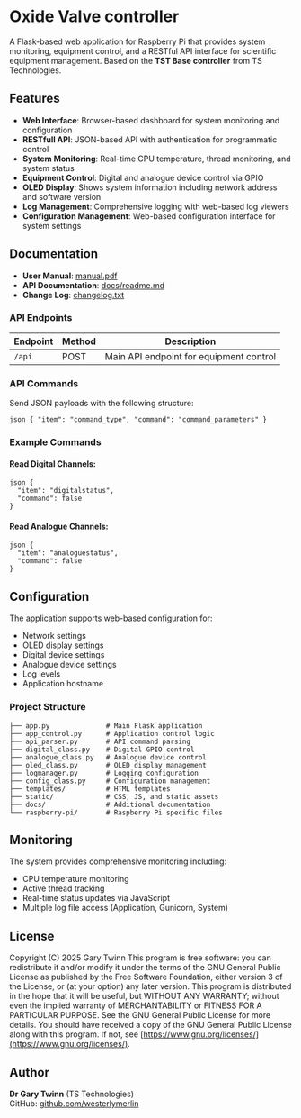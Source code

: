 # Oxide Valve controller

A Flask-based web application for Raspberry Pi that provides system monitoring, equipment control, and a RESTful API interface for scientific equipment management.
Based on the **TST Base controller** from TS Technologies.

## Features

- **Web Interface**: Browser-based dashboard for system monitoring and configuration
- **RESTfull API**: JSON-based API with authentication for programmatic control
- **System Monitoring**: Real-time CPU temperature, thread monitoring, and system status
- **Equipment Control**: Digital and analogue device control via GPIO
- **OLED Display**: Shows system information including network address and software version
- **Log Management**: Comprehensive logging with web-based log viewers
- **Configuration Management**: Web-based configuration interface for system settings

## Documentation
- **User Manual**: [manual.pdf](./manual.pdf)
- **API Documentation**: [docs/readme.md](./docs/readme.md)
- **Change Log**: [changelog.txt](./changelog.txt)


### API Endpoints

| Endpoint | Method | Description                             |
|----------|--------|-----------------------------------------|
| `/api`   | POST   | Main API endpoint for equipment control |



### API Commands

Send JSON payloads with the following structure:
```
json { "item": "command_type", "command": "command_parameters" }
```

### Example Commands


#### Read Digital Channels:
``` 
json {
  "item": "digitalstatus",
  "command": false
}
```
#### Read Analogue Channels:
```
json {
  "item": "analoguestatus", 
  "command": false
}
```
## Configuration
The application supports web-based configuration for:
- Network settings
- OLED display settings
- Digital device settings
- Analogue device settings
- Log levels
- Application hostname

### Project Structure
``` 
├── app.py              # Main Flask application
├── app_control.py      # Application control logic
├── api_parser.py       # API command parsing
├── digital_class.py    # Digital GPIO control
├── analogue_class.py   # Analogue device control
├── oled_class.py       # OLED display management
├── logmanager.py       # Logging configuration
├── config_class.py     # Configuration management
├── templates/          # HTML templates
├── static/             # CSS, JS, and static assets
├── docs/               # Additional documentation
└── raspberry-pi/       # Raspberry Pi specific files
```


## Monitoring
The system provides comprehensive monitoring including:
- CPU temperature monitoring
- Active thread tracking
- Real-time status updates via JavaScript
- Multiple log file access (Application, Gunicorn, System)

## License
Copyright (C) 2025 Gary Twinn
This program is free software: you can redistribute it and/or modify
it under the terms of the GNU General Public License as published by
the Free Software Foundation, either version 3 of the License, or
(at your option) any later version.
This program is distributed in the hope that it will be useful,
but WITHOUT ANY WARRANTY; without even the implied warranty of
MERCHANTABILITY or FITNESS FOR A PARTICULAR PURPOSE. See the
GNU General Public License for more details.
You should have received a copy of the GNU General Public License
along with this program. If not, see [https://www.gnu.org/licenses/](https://www.gnu.org/licenses/).

## Author
**Dr Gary Twinn** (TS Technologies)  
GitHub: [github.com/westerlymerlin](https://github.com/westerlymerlin)


